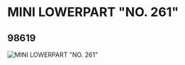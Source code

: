 # MINI LOWERPART "NO. 261"
## 98619
![MINI LOWERPART "NO. 261"](https://lc-www-live-s.legocdn.com/media/bricks/5/2/4645494.jpg)
